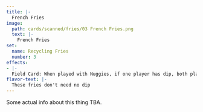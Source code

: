 ```yaml
---
title: |-
  French Fries
image: 
  path: cards/scanned/fries/03 French Fries.png
  text: |-
    French Fries
set:
  name: Recycling Fries
  number: 3
effects: 
- |-
  Field Card: When played with Nuggies, if one player has dip, both players draw two cards per turn
flavor-text: |-
  These fries don't need no dip
---
```

Some actual info about this thing TBA.
